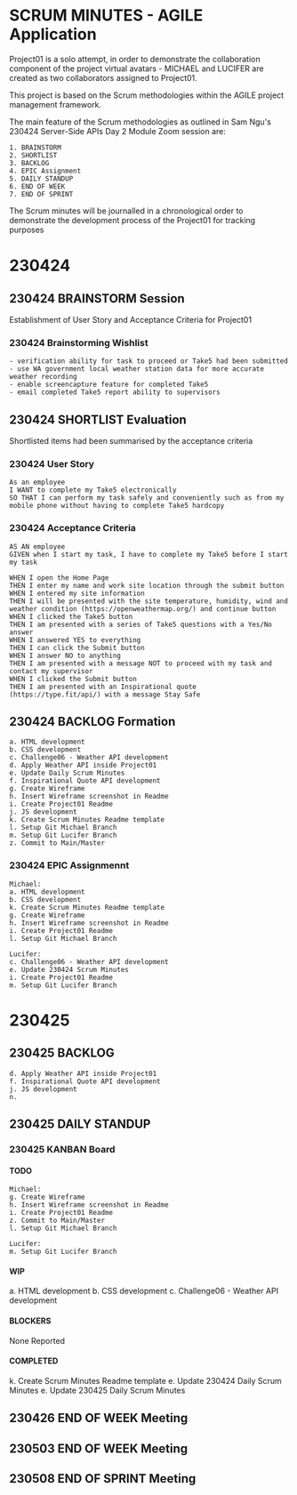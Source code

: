 # SCRUM MINUTES - AGILE Application

Project01 is a solo attempt, in order to demonstrate the collaboration component of the project virtual avatars - MICHAEL and LUCIFER are created as two collaborators assigned to Project01.

This project is based on the Scrum methodologies within the AGILE project management framework.

The main feature of the Scrum methodologies as outlined in Sam Ngu's 230424 Server-Side APIs Day 2 Module Zoom session are:
```
1. BRAINSTORM
2. SHORTLIST
3. BACKLOG
4. EPIC Assignment
5. DAILY STANDUP
6. END OF WEEK
7. END OF SPRINT
```

The Scrum minutes will be journalled in a chronological order to demonstrate the development process of the Project01 for tracking purposes

# 230424
## 230424 BRAINSTORM Session
Establishment of User Story and Acceptance Criteria for Project01


### 230424 Brainstorming Wishlist
```
- verification ability for task to proceed or Take5 had been submitted
- use WA government local weather station data for more accurate weather recording
- enable screencapture feature for completed Take5
- email completed Take5 report ability to supervisors
```

## 230424 SHORTLIST Evaluation
Shortlisted items had been summarised by the acceptance criteria
### 230424 User Story
```
As an employee
I WANT to complete my Take5 electronically
SO THAT I can perform my task safely and conveniently such as from my mobile phone without having to complete Take5 hardcopy
```
### 230424 Acceptance Criteria
```
AS AN employee
GIVEN when I start my task, I have to complete my Take5 before I start my task

WHEN I open the Home Page
THEN I enter my name and work site location through the submit button
WHEN I entered my site information
THEN I will be presented with the site temperature, humidity, wind and weather condition (https://openweathermap.org/) and continue button
WHEN I clicked the Take5 button
THEN I am presented with a series of Take5 questions with a Yes/No answer
WHEN I answered YES to everything
THEN I can click the Submit button
WHEN I answer NO to anything
THEN I am presented with a message NOT to proceed with my task and contact my supervisor
WHEN I clicked the Submit button
THEN I am presented with an Inspirational quote (https://type.fit/api/) with a message Stay Safe
```


## 230424 BACKLOG Formation
```
a. HTML development
b. CSS development
c. Challenge06 - Weather API development
d. Apply Weather API inside Project01
e. Update Daily Scrum Minutes
f. Inspirational Quote API development
g. Create Wireframe
h. Insert Wireframe screenshot in Readme
i. Create Project01 Readme
j. JS development
k. Create Scrum Minutes Readme template
l. Setup Git Michael Branch
m. Setup Git Lucifer Branch
z. Commit to Main/Master
```


### 230424 EPIC Assignmennt
```
Michael:
a. HTML development
b. CSS development
k. Create Scrum Minutes Readme template
g. Create Wireframe
h. Insert Wireframe screenshot in Readme
i. Create Project01 Readme
l. Setup Git Michael Branch
```
```
Lucifer:
c. Challenge06 - Weather API development
e. Update 230424 Scrum Minutes
i. Create Project01 Readme
m. Setup Git Lucifer Branch
```

# 230425
## 230425 BACKLOG
```
d. Apply Weather API inside Project01
f. Inspirational Quote API development
j. JS development
n.
```

## 230425 DAILY STANDUP
### 230425 KANBAN Board
#### TODO 
```
Michael:
g. Create Wireframe
h. Insert Wireframe screenshot in Readme
i. Create Project01 Readme
z. Commit to Main/Master
l. Setup Git Michael Branch

Lucifer:
m. Setup Git Lucifer Branch
```
#### WIP
a. HTML development
b. CSS development
c. Challenge06 - Weather API development

#### BLOCKERS
None Reported

#### COMPLETED
k. Create Scrum Minutes Readme template
e. Update 230424 Daily Scrum Minutes
e. Update 230425 Daily Scrum Minutes


<!-- TODO 230426 STANDUP -->


## 230426 END OF WEEK Meeting

<!-- TODO 230427 STANDUP -->
<!-- TODO 230428 STANDUP -->
<!-- TODO 230429 STANDUP -->
<!-- TODO 230430 STANDUP -->
<!-- TODO 230501 STANDUP -->
<!-- TODO 230502 STANDUP -->
<!-- TODO 230503 STANDUP -->

## 230503 END OF WEEK Meeting

<!-- TODO 230504 STANDUP -->
<!-- TODO 230505 STANDUP -->
<!-- TODO 230506 STANDUP -->
<!-- TODO 230507 STANDUP -->
<!-- TODO 230508 STANDUP -->

## 230508 END OF SPRINT Meeting



